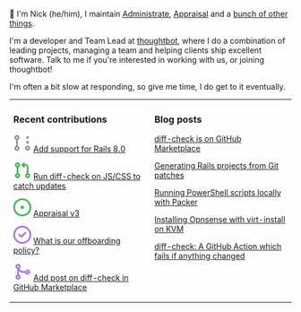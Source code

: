 👋 I'm Nick (he/him), I maintain [Administrate][1], [Appraisal][2] and a [bunch
of other things][3].

I'm a developer and Team Lead at [thoughtbot][4], where I do a combination of
leading projects, managing a team and helping clients ship excellent software.
Talk to me if you're interested in working with us, or joining thoughtbot!

I'm often a bit slow at responding, so give me time, I do get to it eventually.

<table><tr><td valign="top" width="50%">

### Recent contributions

<!-- contributions starts -->
![](icons/pull_request_draft.svg) [Add support for Rails 8.0](https://github.com/thoughtbot/administrate/pull/2705)

![](icons/pull_request_open.svg) [Run diff-check on JS/CSS to catch updates](https://github.com/thoughtbot/administrate/pull/2680)

![](icons/issue_open.svg) [Appraisal v3](https://github.com/thoughtbot/appraisal/issues/204)

![](icons/issue_closed.svg) [What is our offboarding policy?](https://github.com/thoughtbot/thoughtbot.social/issues/7)

![](icons/pull_request_merged.svg) [Add post on diff-check in GitHub Marketplace](https://github.com/nickcharlton/site/pull/120)

<!-- contributions ends -->
</td><td valign="top" width="50%">

### Blog posts

<!-- blog starts -->
[diff-check is on GitHub Marketplace](https://nickcharlton.net/posts/diff-check-is-on-github-marketplace.html)

[Generating Rails projects from Git patches](https://nickcharlton.net/posts/rails-projects-from-git-patches.html)

[Running PowerShell scripts locally with Packer](https://nickcharlton.net/posts/running-powershell-scripts-locally-with-packer.html)

[Installing Opnsense with virt-install on KVM](https://nickcharlton.net/posts/installing-opnsense-virt-install-kvm-serial.html)

[diff-check: A GitHub Action which fails if anything changed](https://nickcharlton.net/posts/diff-check-github-action.html)

<!-- blog ends -->
</td></tr></table>

[1]: https://github.com/thoughtbot/administrate
[2]: https://github.com/thoughtbot/appraisal
[3]: https://github.com/nickcharlton?tab=repositories
[4]: https://thoughtbot.com

